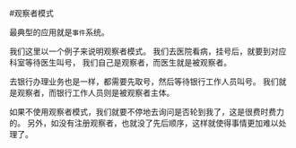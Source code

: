 #观察者模式

最典型的应用就是`事件`系统。

我们这里以一个例子来说明观察者模式。
我们去医院看病，挂号后，就要到对应科室等待医生叫号，
我们自己是观察者，而医生就是被观察者。


去银行办理业务也是一样，都需要先取号，然后等待银行工作人员叫号。
我们就是观察者，而银行工作人员则是被观察者主体。

如果不使用观察者模式，我们就要不停地去询问是否轮到我了，这是很费时费力的。
另外，如没有注册观察者，也就没了先后顺序，这样就使得事情更加难以处理了。